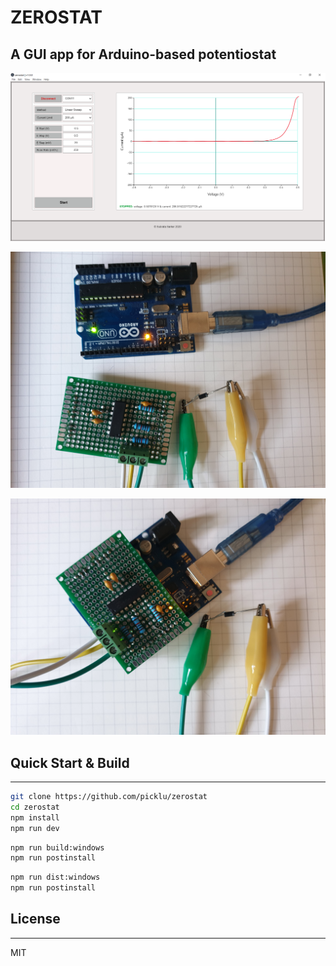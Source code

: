 # ZEROSTAT

## A GUI app for Arduino-based potentiostat


![app](app/assets/app.png)

![hardware 1](app/assets/hardware_1.jpg)

![hardware 2](app/assets/hardware_2.jpg)


## Quick Start & Build
-----------------------------
```sh
git clone https://github.com/picklu/zerostat
cd zerostat
npm install
npm run dev
```

```sh
npm run build:windows
npm run postinstall
```

```sh
npm run dist:windows
npm run postinstall
```

## License
-----------------------------
MIT
